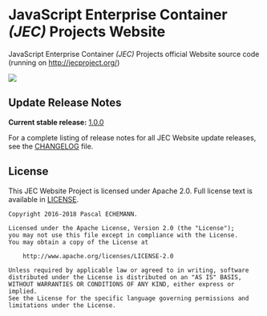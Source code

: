 # JavaScript Enterprise Container *(JEC)* Projects Website

JavaScript Enterprise Container *(JEC)* Projects official Website source code (running on http://jecproject.org/)

[![][jec-logo]][jec-url]

## Update Release Notes

**Current stable release:** [1.0.0](CHANGELOG.md#jec-website-1.0.0)
 
For a complete listing of release notes for all JEC Website update releases, see the [CHANGELOG](CHANGELOG.md) file. 

## License
This JEC Website Project is licensed under Apache 2.0. Full license text is available in [LICENSE](LICENSE).

```
Copyright 2016-2018 Pascal ECHEMANN.

Licensed under the Apache License, Version 2.0 (the "License");
you may not use this file except in compliance with the License.
You may obtain a copy of the License at

    http://www.apache.org/licenses/LICENSE-2.0

Unless required by applicable law or agreed to in writing, software
distributed under the License is distributed on an "AS IS" BASIS,
WITHOUT WARRANTIES OR CONDITIONS OF ANY KIND, either express or implied.
See the License for the specific language governing permissions and
limitations under the License.
```

[jec-url]: http://jecproject.org
[jec-logo]: https://raw.githubusercontent.com/jec-project/JEC/master/assets/jec-logos/jec-logo.png
